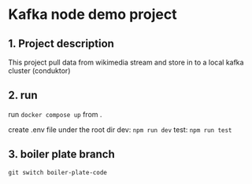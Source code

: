 # Kafka node demo project

## 1. Project description

This project pull data from wikimedia stream and store in to a local kafka cluster (conduktor)

## 2. run

run `docker compose up` from .

create .env file under the root dir
dev: `npm run dev`
test: `npm run test`

## 3. boiler plate branch

`git switch boiler-plate-code`
